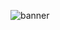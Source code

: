 ![banner](https://github.com/aslan-asilon3/sorbeto_htmlcss/assets/75960970/4c7b44fb-3904-4e2a-87bb-726e4bd9b2a6)
